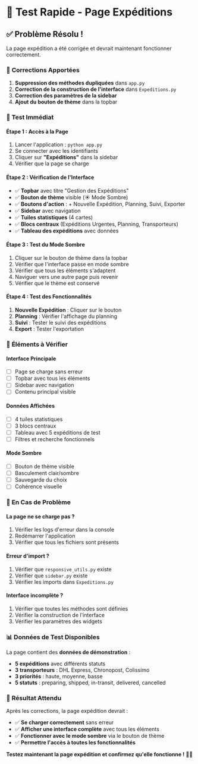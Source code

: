 # 🚚 Test Rapide - Page Expéditions

## ✅ **Problème Résolu !**

La page expédition a été corrigée et devrait maintenant fonctionner correctement.

### 🔧 **Corrections Apportées**

1. **Suppression des méthodes dupliquées** dans `app.py`
2. **Correction de la construction de l'interface** dans `Expeditions.py`
3. **Correction des paramètres de la sidebar**
4. **Ajout du bouton de thème** dans la topbar

### 🧪 **Test Immédiat**

#### **Étape 1 : Accès à la Page**
1. Lancer l'application : `python app.py`
2. Se connecter avec les identifiants
3. Cliquer sur **"Expéditions"** dans la sidebar
4. Vérifier que la page se charge

#### **Étape 2 : Vérification de l'Interface**
- ✅ **Topbar** avec titre "Gestion des Expéditions"
- ✅ **Bouton de thème** visible (☀️ Mode Sombre)
- ✅ **Boutons d'action** : + Nouvelle Expédition, Planning, Suivi, Exporter
- ✅ **Sidebar** avec navigation
- ✅ **Tuiles statistiques** (4 cartes)
- ✅ **Blocs centraux** (Expéditions Urgentes, Planning, Transporteurs)
- ✅ **Tableau des expéditions** avec données

#### **Étape 3 : Test du Mode Sombre**
1. Cliquer sur le bouton de thème dans la topbar
2. Vérifier que l'interface passe en mode sombre
3. Vérifier que tous les éléments s'adaptent
4. Naviguer vers une autre page puis revenir
5. Vérifier que le thème est conservé

#### **Étape 4 : Test des Fonctionnalités**
1. **Nouvelle Expédition** : Cliquer sur le bouton
2. **Planning** : Vérifier l'affichage du planning
3. **Suivi** : Tester le suivi des expéditions
4. **Export** : Tester l'exportation

### 🎯 **Éléments à Vérifier**

#### **Interface Principale**
- [ ] Page se charge sans erreur
- [ ] Topbar avec tous les éléments
- [ ] Sidebar avec navigation
- [ ] Contenu principal visible

#### **Données Affichées**
- [ ] 4 tuiles statistiques
- [ ] 3 blocs centraux
- [ ] Tableau avec 5 expéditions de test
- [ ] Filtres et recherche fonctionnels

#### **Mode Sombre**
- [ ] Bouton de thème visible
- [ ] Basculement clair/sombre
- [ ] Sauvegarde du choix
- [ ] Cohérence visuelle

### 🚨 **En Cas de Problème**

#### **La page ne se charge pas ?**
1. Vérifier les logs d'erreur dans la console
2. Redémarrer l'application
3. Vérifier que tous les fichiers sont présents

#### **Erreur d'import ?**
1. Vérifier que `responsive_utils.py` existe
2. Vérifier que `sidebar.py` existe
3. Vérifier les imports dans `Expeditions.py`

#### **Interface incomplète ?**
1. Vérifier que toutes les méthodes sont définies
2. Vérifier la construction de l'interface
3. Vérifier les paramètres des widgets

### 📊 **Données de Test Disponibles**

La page contient des **données de démonstration** :
- **5 expéditions** avec différents statuts
- **3 transporteurs** : DHL Express, Chronopost, Colissimo
- **3 priorités** : haute, moyenne, basse
- **5 statuts** : preparing, shipped, in-transit, delivered, cancelled

### 🎉 **Résultat Attendu**

Après les corrections, la page expédition devrait :
- ✅ **Se charger correctement** sans erreur
- ✅ **Afficher une interface complète** avec tous les éléments
- ✅ **Fonctionner avec le mode sombre** via le bouton de thème
- ✅ **Permettre l'accès à toutes les fonctionnalités**

**Testez maintenant la page expédition et confirmez qu'elle fonctionne !** 🚚✨ 